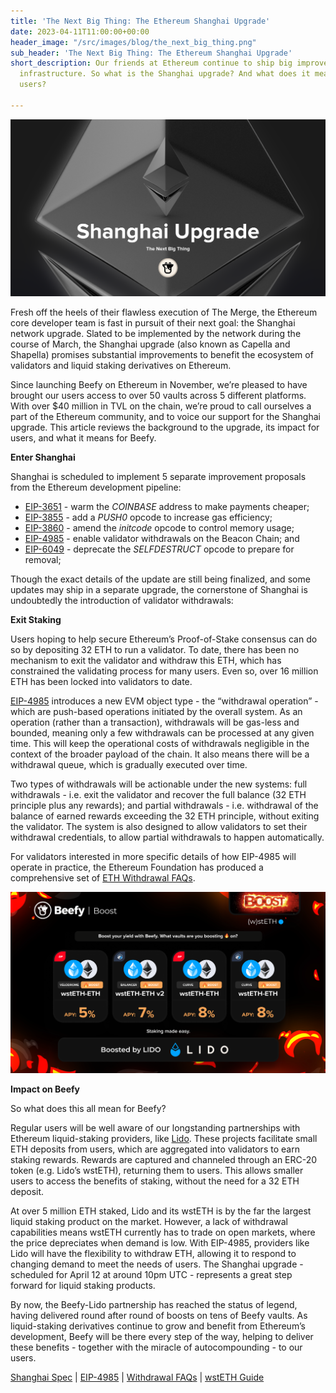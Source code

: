 ```yaml
---
title: 'The Next Big Thing: The Ethereum Shanghai Upgrade'
date: 2023-04-11T11:00:00+00:00
header_image: "/src/images/blog/the_next_big_thing.png"
sub_header: 'The Next Big Thing: The Ethereum Shanghai Upgrade'
short_description: Our friends at Ethereum continue to ship big improvements to their
  infrastructure. So what is the Shanghai upgrade? And what does it mean for Beefy’s
  users?

---
```

![](/src/images/blog/the_next_big_thing.png)

Fresh off the heels of their flawless execution of The Merge, the Ethereum core developer team is fast in pursuit of their next goal: the Shanghai network upgrade. Slated to be implemented by the network during the course of March, the Shanghai upgrade (also known as Capella and Shapella) promises substantial improvements to benefit the ecosystem of validators and liquid staking derivatives on Ethereum. 

Since launching Beefy on Ethereum in November, we’re pleased to have brought our users access to over 50 vaults across 5 different platforms. With over $40 million in TVL on the chain, we’re proud to call ourselves a part of the Ethereum community, and to voice our support for the Shanghai upgrade. This article reviews the background to the upgrade, its impact for users, and what it means for Beefy.

**Enter Shanghai**

Shanghai is scheduled to implement 5 separate improvement proposals from the Ethereum development pipeline:

* [EIP-3651](https://eips.ethereum.org/EIPS/eip-3651) - warm the _COINBASE_ address to make payments cheaper;
* [EIP-3855](https://eips.ethereum.org/EIPS/eip-3855) - add a _PUSH0_ opcode to increase gas efficiency;
* [EIP-3860](https://eips.ethereum.org/EIPS/eip-3860) - amend the _initcode_ opcode to control memory usage;
* [EIP-4985](https://eips.ethereum.org/EIPS/eip-4895) - enable validator withdrawals on the Beacon Chain; and
* [EIP-6049](https://eips.ethereum.org/EIPS/eip-6049) - deprecate the _SELFDESTRUCT_ opcode to prepare for removal;

Though the exact details of the update are still being finalized, and some updates may ship in a separate upgrade, the cornerstone of Shanghai is undoubtedly the introduction of validator withdrawals:

**Exit Staking**

Users hoping to help secure Ethereum’s Proof-of-Stake consensus can do so by depositing 32 ETH to run a validator. To date, there has been no mechanism to exit the validator and withdraw this ETH, which has constrained the validating process for many users. Even so, over 16 million ETH has been locked into validators to date.

[EIP-4985](https://eips.ethereum.org/EIPS/eip-4895) introduces a new EVM object type - the “withdrawal operation” - which are push-based operations initiated by the overall system. As an operation (rather than a transaction), withdrawals will be gas-less and bounded, meaning only a few withdrawals can be processed at any given time. This will keep the operational costs of withdrawals negligible in the context of the broader payload of the chain. It also means there will be a withdrawal queue, which is gradually executed over time.

Two types of withdrawals will be actionable under the new systems: full withdrawals - i.e. exit the validator and recover the full balance (32 ETH principle plus any rewards); and partial withdrawals - i.e. withdrawal of the balance of earned rewards exceeding the 32 ETH principle, without exiting the validator. The system is also designed to allow validators to set their withdrawal credentials, to allow partial withdrawals to happen automatically.

For validators interested in more specific details of how EIP-4985 will operate in practice, the Ethereum Foundation has produced a comprehensive set of [ETH Withdrawal FAQs](https://notes.ethereum.org/@launchpad/withdrawals-faq#:\~:text=If%20a%20validator%20has%20successfully,get%20processed%20a%20lot%20slower.).

![](/src/images/blog/four.png)

**Impact on Beefy**

So what does this all mean for Beefy?

Regular users will be well aware of our longstanding partnerships with Ethereum liquid-staking providers, like [Lido](https://beefy.finance/articles/beefy-partners-with-lido-to-bring-wsteth-vaults-to-arbitrum-and-optimism/). These projects facilitate small ETH deposits from users, which are aggregated into validators to earn staking rewards. Rewards are captured and channeled through an ERC-20 token (e.g. Lido’s wstETH), returning them to users. This allows smaller users to access the benefits of staking, without the need for a 32 ETH deposit.

At over 5 million ETH staked, Lido and its wstETH is by the far the largest liquid staking product on the market. However, a lack of withdrawal capabilities means wstETH currently has to trade on open markets, where the price depreciates when demand is low. With EIP-4985, providers like Lido will have the flexibility to withdraw ETH, allowing it to respond to changing demand to meet the needs of users. The Shanghai upgrade - scheduled for April 12 at around 10pm UTC - represents a great step forward for liquid staking products.

By now, the Beefy-Lido partnership has reached the status of legend, having delivered round after round of boosts on tens of Beefy vaults. As liquid-staking derivatives continue to grow and benefit from Ethereum’s development, Beefy will be there every step of the way, helping to deliver these benefits - together with the miracle of autocompounding - to our users.

[Shanghai Spec](https://github.com/ethereum/execution-specs/blob/master/network-upgrades/mainnet-upgrades/shanghai.md) | [EIP-4985](https://eips.ethereum.org/EIPS/eip-4895) | [Withdrawal FAQs](https://notes.ethereum.org/@launchpad/withdrawals-faq#:\~:text=If%20a%20validator%20has%20successfully,get%20processed%20a%20lot%20slower.) | [wstETH Guide](https://help.lido.fi/en/articles/5231836-what-is-wrapped-steth-wsteth)